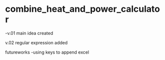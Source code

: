 # combine_heat_and_power_calculator

-v.01
main idea created

v.02
regular expression added



futureworks
-using keys to append excel
